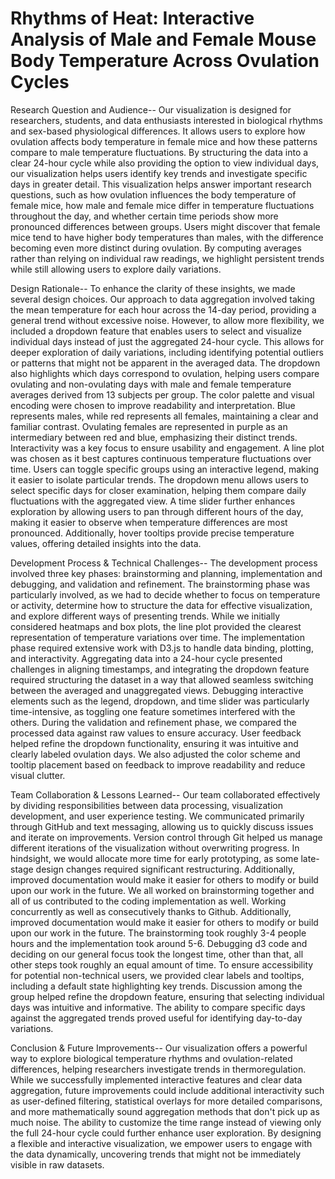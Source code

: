# Rhythms of Heat: Interactive Analysis of Male and Female Mouse Body Temperature Across Ovulation Cycles

Research Question and Audience--
Our visualization is designed for researchers, students, and data enthusiasts interested in biological rhythms and sex-based physiological differences. It allows users to explore how ovulation affects body temperature in female mice and how these patterns compare to male temperature fluctuations. By structuring the data into a clear 24-hour cycle while also providing the option to view individual days, our visualization helps users identify key trends and investigate specific days in greater detail.
This visualization helps answer important research questions, such as how ovulation influences the body temperature of female mice, how male and female mice differ in temperature fluctuations throughout the day, and whether certain time periods show more pronounced differences between groups. Users might discover that female mice tend to have higher body temperatures than males, with the difference becoming even more distinct during ovulation. By computing averages rather than relying on individual raw readings, we highlight persistent trends while still allowing users to explore daily variations.


Design Rationale--
To enhance the clarity of these insights, we made several design choices. Our approach to data aggregation involved taking the mean temperature for each hour across the 14-day period, providing a general trend without excessive noise. However, to allow more flexibility, we included a dropdown feature that enables users to select and visualize individual days instead of just the aggregated 24-hour cycle. This allows for deeper exploration of daily variations, including identifying potential outliers or patterns that might not be apparent in the averaged data. The dropdown also highlights which days correspond to ovulation, helping users compare ovulating and non-ovulating days with male and female temperature averages derived from 13 subjects per group.
The color palette and visual encoding were chosen to improve readability and interpretation. Blue represents males, while red represents all females, maintaining a clear and familiar contrast. Ovulating females are represented in purple as an intermediary between red and blue, emphasizing their distinct trends. Interactivity was a key focus to ensure usability and engagement. A line plot was chosen as it best captures continuous temperature fluctuations over time. Users can toggle specific groups using an interactive legend, making it easier to isolate particular trends. The dropdown menu allows users to select specific days for closer examination, helping them compare daily fluctuations with the aggregated view. A time slider further enhances exploration by allowing users to pan through different hours of the day, making it easier to observe when temperature differences are most pronounced. Additionally, hover tooltips provide precise temperature values, offering detailed insights into the data.


Development Process & Technical Challenges--
The development process involved three key phases: brainstorming and planning, implementation and debugging, and validation and refinement. The brainstorming phase was particularly involved, as we had to decide whether to focus on temperature or activity, determine how to structure the data for effective visualization, and explore different ways of presenting trends. While we initially considered heatmaps and box plots, the line plot provided the clearest representation of temperature variations over time.
The implementation phase required extensive work with D3.js to handle data binding, plotting, and interactivity. Aggregating data into a 24-hour cycle presented challenges in aligning timestamps, and integrating the dropdown feature required structuring the dataset in a way that allowed seamless switching between the averaged and unaggregated views. Debugging interactive elements such as the legend, dropdown, and time slider was particularly time-intensive, as toggling one feature sometimes interfered with the others.
During the validation and refinement phase, we compared the processed data against raw values to ensure accuracy. User feedback helped refine the dropdown functionality, ensuring it was intuitive and clearly labeled ovulation days. We also adjusted the color scheme and tooltip placement based on feedback to improve readability and reduce visual clutter.


Team Collaboration & Lessons Learned--
Our team collaborated effectively by dividing responsibilities between data processing, visualization development, and user experience testing. We communicated primarily through GitHub and text messaging, allowing us to quickly discuss issues and iterate on improvements. Version control through Git helped us manage different iterations of the visualization without overwriting progress. In hindsight, we would allocate more time for early prototyping, as some late-stage design changes required significant restructuring. Additionally, improved documentation would make it easier for others to modify or build upon our work in the future.
We all worked on brainstorming together and all of us contributed to the coding implementation as well. Working concurrently as well as consecutively thanks to Github. Additionally, improved documentation would make it easier for others to modify or build upon our work in the future. The brainstorming took roughly 3-4 people hours and the implementation took around 5-6. Debugging d3 code and deciding on our general focus took the longest time, other than that, all other steps took roughly an equal amount of time.
To ensure accessibility for potential non-technical users, we provided clear labels and tooltips, including a default state highlighting key trends. Discussion among the group helped refine the dropdown feature, ensuring that selecting individual days was intuitive and informative. The ability to compare specific days against the aggregated trends proved useful for identifying day-to-day variations.


Conclusion & Future Improvements--
Our visualization offers a powerful way to explore biological temperature rhythms and ovulation-related differences, helping researchers investigate trends in thermoregulation. While we successfully implemented interactive features and clear data aggregation, future improvements could include additional interactivity such as user-defined filtering, statistical overlays for more detailed comparisons, and more mathematically sound aggregation methods that don't pick up as much noise. The ability to customize the time range instead of viewing only the full 24-hour cycle could further enhance user exploration. By designing a flexible and interactive visualization, we empower users to engage with the data dynamically, uncovering trends that might not be immediately visible in raw datasets.
